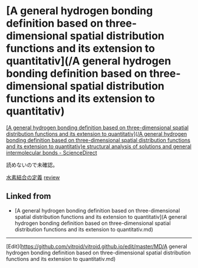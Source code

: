 ---
---
# [A general hydrogen bonding definition based on three-dimensional spatial distribution functions and its extension to quantitativ](/A general hydrogen bonding definition based on three-dimensional spatial distribution functions and its extension to quantitativ)



[[A general hydrogen bonding definition based on three-dimensional spatial distribution functions and its extension to quantitativ](/A general hydrogen bonding definition based on three-dimensional spatial distribution functions and its extension to quantitativ)e structural analysis of solutions and general intermolecular bonds - ScienceDirect](https://www.sciencedirect.com/science/article/pii/S016773221835760X)

読めないので未確認。



[水素結合の定義](/水素結合の定義) [review](/review) 


## Linked from

* [A general hydrogen bonding definition based on three-dimensional spatial distribution functions and its extension to quantitativ](A general hydrogen bonding definition based on three-dimensional spatial distribution functions and its extension to quantitativ.md)


----
[Edit](https://github.com/vitroid/vitroid.github.io/edit/master/MD/A general hydrogen bonding definition based on three-dimensional spatial distribution functions and its extension to quantitativ.md)
